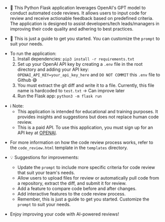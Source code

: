 - 🐍 This Python Flask application leverages OpenAI's GPT model to conduct automated code reviews. It allows users to input code for review and receive actionable feedback based on predefined criteria. The application is designed to assist developers/tech leads/managers in improving their code quality and adhering to best practices.

- 📝 This is just a guide to get you started. You can customize the `prompt` to suit your needs.

* To run the application:
  1. Install dependencies: `pip3 install -r requirements.txt`
  2. Set up your OpenAI API key by creating a `.env` file in the root directory and adding your API key: `OPENAI_API_KEY=your_api_key_here` and `DO NOT COMMIT` this `.env` file to Github 😅
  3. You must extract the git diff and write it to a file. Currently, this file name is hardcoded to `test.txt` -> Can improve later
  4. Run the Flask app: `python3 -m flask run`

- ℹ️ Note:
  - This application is intended for educational and training purposes. It provides insights and suggestions but does not replace human code review.
  - This is a paid API. To use this application, you must sign up for an API key at [OPENAI](https://platform.openai.com/overview).

* For more information on how the code review process works, refer to the `code_review.html` template in the `templates` directory.

* 💡 Suggestions for improvements:
  - Update the `prompt` to include more specific criteria for code review that suit your team's needs.
  - Allow users to upload files for review or automatically pull code from a repository, extract the diff, and submit it for review.
  - Add a feature to compare code before and after changes.
  - Add interactive features to the code review process.
  - Remember, this is just a guide to get you started. Customize the `prompt` to suit your needs.

* Enjoy improving your code with AI-powered reviews!
